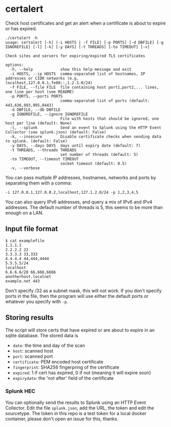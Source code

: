 # certalert
Check host certificates and get an alert when a certificate is about to expire or has expired.

```
./certalert -h                                       
usage: certalert [-h] (-i HOSTS | -f FILE) [-p PORTS] [-d DBFILE] [-g IGNOREFILE] [-l] [-k] [-y DAYS] [-t THREADS] [-to TIMEOUT] [-v]

Check sites and servers for expiring/expired TLS certificates

options:
  -h, --help            show this help message and exit
  -i HOSTS, --ip HOSTS  comma-separated list of hostnames, IP addresses or CIDR networks (e.g. localhost,127.0.0.1,fe80::,1.2.3.0/24)
  -f FILE, --file FILE  file containing host port1,port2,... lines, one line per host (see README)
  -p PORTS, --ports PORTS
                        comma-separated list of ports (default: 443,636,993,995,8443)
  -d DBFILE, --db DBFILE
  -g IGNOREFILE, --ignore IGNOREFILE
                        File with hosts that should be ignored, one host per line (default: None)
  -l, --splunk          Send an event to Splunk using the HTTP Event Collector (see splunk.json) (default: False)
  -k, --insecure        Disable certificate checks when sending data to splunk. (default: False)
  -y DAYS, --days DAYS  days until expiry date (default: 7)
  -t THREADS, --threads THREADS
                        set number of threads (default: 5)
  -to TIMEOUT, --timeout TIMEOUT
                        socket timeout (default: 0.5)
  -v, --verbose
```

You can pass multiple IP addresses, hostnames, networks and ports by separating them with a comma:

```
-i 127.0.0.1,127.0.0.2,localhost,127.1.2.0/24 -p 1,2,3,4,5
```

You can also query IPv6 addresses, and query a mix of IPv6 and IPv4 addresses. The default number of threads is 5, this seems to be more than enough on a LAN.

## Input file format

```
$ cat examplefile
1.1.1.1
2.2.2.2 22
3.3.3.3 33,333
4.4.4.4 44,444,4444
5.5.5.5/24
localhost
6.6.6.6/28 66,666,6666
anotherhost.localnet
example.net 443
```

Don't specify /32 as a subnet mask, this will not work.
If you don't specify ports in the file, then the program will use either the default ports or whatever you specify with `-p`.

## Storing results
The script will store certs that have expired or are about to expire in an sqlite database. The stored data is
- `date`: the time and day of the scan
- `host`: scanned host
- `port`: scanned port
- `certificate`: PEM encoded host certificate
- `fingerprint`: SHA256 fingerpring of the certificate
- `expired`: 1 if cert has expired, 0 if not (meaning it will expire soon)
- `expirydate`: the 'not after' field of the certificate

### Splunk HEC
You can optionally send the results to Splunk using an HTTP Event Collector. Edit the file `splunk.json`, add the URL, the token and edit the sourcetype. The token in this repo is a test token for a local docker container, please don't open an issue for this, thanks.
